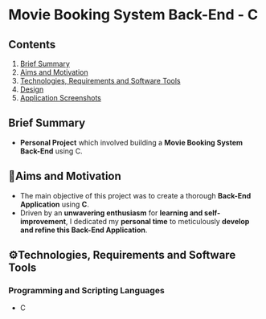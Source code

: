 # Movie Booking System Back-End - C
## Contents
1. [ Brief Summary ](#summary)
2. [ Aims and Motivation ](#aims)
3. [ Technologies, Requirements and Software Tools ](#tech)
4. [ Design ](#design)
5. [ Application Screenshots ](#demo)

<a name="summary"></a>
## Brief Summary
- **Personal Project** which involved building a **Movie Booking System Back-End** using C.

<a name="aims"></a>
## 🎯Aims and Motivation
- The main objective of this project was to create a thorough **Back-End Application** using **C**.
- Driven by an **unwavering enthusiasm** for **learning and self-improvement**, I dedicated my **personal time** to meticulously **develop and refine this Back-End Application**.
<a name="tech"></a>
## ⚙️Technologies, Requirements and Software Tools
### Programming and Scripting Languages
- C
